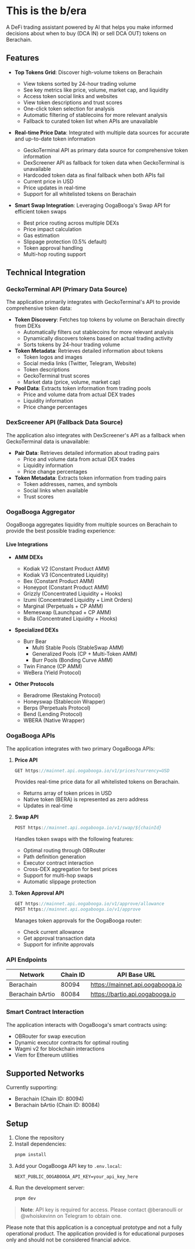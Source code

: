 # This is the b/era

A DeFi trading assistant powered by AI that helps you make informed decisions about when to buy (DCA IN) or sell DCA OUT) tokens on Berachain.

## Features

- **Top Tokens Grid**: Discover high-volume tokens on Berachain
  - View tokens sorted by 24-hour trading volume
  - See key metrics like price, volume, market cap, and liquidity
  - Access token social links and websites
  - View token descriptions and trust scores
  - One-click token selection for analysis
  - Automatic filtering of stablecoins for more relevant analysis
  - Fallback to curated token list when APIs are unavailable

- **Real-time Price Data**: Integrated with multiple data sources for accurate and up-to-date token information
  - GeckoTerminal API as primary data source for comprehensive token information
  - DexScreener API as fallback for token data when GeckoTerminal is unavailable
  - Hardcoded token data as final fallback when both APIs fail
  - Current price in USD
  - Price updates in real-time
  - Support for all whitelisted tokens on Berachain

- **Smart Swap Integration**: Leveraging OogaBooga's Swap API for efficient token swaps
  - Best price routing across multiple DEXs
  - Price impact calculation
  - Gas estimation
  - Slippage protection (0.5% default)
  - Token approval handling
  - Multi-hop routing support

## Technical Integration

### GeckoTerminal API (Primary Data Source)

The application primarily integrates with GeckoTerminal's API to provide comprehensive token data:

- **Token Discovery**: Fetches top tokens by volume on Berachain directly from DEXs
  - Automatically filters out stablecoins for more relevant analysis
  - Dynamically discovers tokens based on actual trading activity
  - Sorts tokens by 24-hour trading volume
- **Token Metadata**: Retrieves detailed information about tokens
  - Token logos and images
  - Social media links (Twitter, Telegram, Website)
  - Token descriptions
  - GeckoTerminal trust scores
  - Market data (price, volume, market cap)
- **Pool Data**: Extracts token information from trading pools
  - Price and volume data from actual DEX trades
  - Liquidity information
  - Price change percentages

### DexScreener API (Fallback Data Source)

The application also integrates with DexScreener's API as a fallback when GeckoTerminal data is unavailable:

- **Pair Data**: Retrieves detailed information about trading pairs
  - Price and volume data from actual DEX trades
  - Liquidity information
  - Price change percentages
- **Token Metadata**: Extracts token information from trading pairs
  - Token addresses, names, and symbols
  - Social links when available
  - Trust scores

### OogaBooga Aggregator

OogaBooga aggregates liquidity from multiple sources on Berachain to provide the best possible trading experience:

#### Live Integrations
- **AMM DEXs**
  - Kodiak V2 (Constant Product AMM)
  - Kodiak V3 (Concentrated Liquidity)
  - Bex (Constant Product AMM)
  - Honeypot (Constant Product AMM)
  - Grizzly (Concentrated Liquidity + Hooks)
  - Izumi (Concentrated Liquidity + Limit Orders)
  - Marginal (Perpetuals + CP AMM)
  - Memeswap (Launchpad + CP AMM)
  - Bulla (Concentrated Liquidity + Hooks)

- **Specialized DEXs**
  - Burr Bear
    - Multi Stable Pools (StableSwap AMM)
    - Generalized Pools (CP + Multi-Token AMM)
    - Burr Pools (Bonding Curve AMM)
  - Twin Finance (CP AMM)
  - WeBera (Yield Protocol)

- **Other Protocols**
  - Beradrome (Restaking Protocol)
  - Honeyswap (Stablecoin Wrapper)
  - Berps (Perpetuals Protocol)
  - Bend (Lending Protocol)
  - WBERA (Native Wrapper)

### OogaBooga APIs

The application integrates with two primary OogaBooga APIs:

1. **Price API**
   ```typescript
   GET https://mainnet.api.oogabooga.io/v1/prices?currency=USD
   ```
   Provides real-time price data for all whitelisted tokens on Berachain.
   - Returns array of token prices in USD
   - Native token (BERA) is represented as zero address
   - Updates in real-time

2. **Swap API**
   ```typescript
   POST https://mainnet.api.oogabooga.io/v1/swap/${chainId}
   ```
   Handles token swaps with the following features:
   - Optimal routing through OBRouter
   - Path definition generation
   - Executor contract interaction
   - Cross-DEX aggregation for best prices
   - Support for multi-hop swaps
   - Automatic slippage protection

3. **Token Approval API**
   ```typescript
   GET https://mainnet.api.oogabooga.io/v1/approve/allowance
   POST https://mainnet.api.oogabooga.io/v1/approve
   ```
   Manages token approvals for the OogaBooga router:
   - Check current allowance
   - Get approval transaction data
   - Support for infinite approvals

### API Endpoints

| Network | Chain ID | API Base URL |
|---------|----------|--------------|
| Berachain | 80094 | https://mainnet.api.oogabooga.io |
| Berachain bArtio | 80084 | https://bartio.api.oogabooga.io |

### Smart Contract Interaction

The application interacts with OogaBooga's smart contracts using:
- OBRouter for swap execution
- Dynamic executor contracts for optimal routing
- Wagmi v2 for blockchain interactions
- Viem for Ethereum utilities

## Supported Networks

Currently supporting:
- Berachain (Chain ID: 80094)
- Berachain bArtio (Chain ID: 80084)

## Setup

1. Clone the repository
2. Install dependencies:
   ```bash
   pnpm install
   ```
3. Add your OogaBooga API key to `.env.local`:
   ```
   NEXT_PUBLIC_OOGABOOGA_API_KEY=your_api_key_here
   ```
4. Run the development server:
   ```bash
   pnpm dev
   ```

> **Note**: API key is required for access. Please contact @beranoulli or @whoiskevinn on Telegram to obtain one.

Please note that this application is a conceptual prototype and not a fully operational product. The application provided is for educational purposes only and should not be considered financial advice.
